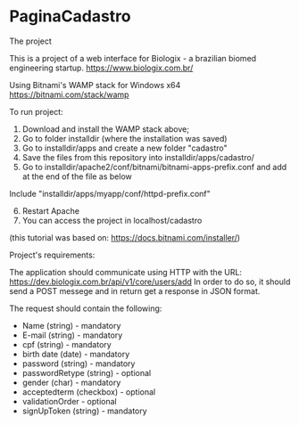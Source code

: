 # PaginaCadastro

The project

This is a project of a web interface for Biologix - a brazilian biomed engineering startup.
https://www.biologix.com.br/

Using Bitnami's WAMP stack for Windows x64 https://bitnami.com/stack/wamp

To run project:

1. Download and install the WAMP stack above;
2. Go to folder installdir (where the installation was saved) 
3. Go to installdir/apps and create a new folder "cadastro"
4. Save the files from this repository into installdir/apps/cadastro/
5. Go to installdir/apache2/conf/bitnami/bitnami-apps-prefix.conf and add at the end of the file as below

Include "installdir/apps/myapp/conf/httpd-prefix.conf"

6. Restart Apache
7. You can access the project in localhost/cadastro

(this tutorial was based on: https://docs.bitnami.com/installer/)

Project's requirements:

The application should communicate using HTTP with the URL: https://dev.biologix.com.br/api/v1/core/users/add
In order to do so, it should send a POST messege and in return get a response in JSON format.

The request should contain the following:

- Name (string) - mandatory
- E-mail (string) - mandatory
- cpf (string) - mandatory
- birth date (date) - mandatory
- password (string) - mandatory
- passwordRetype (string) - optional 
- gender (char) - mandatory
- acceptedterm (checkbox) - optional
- validationOrder - optional
- signUpToken (string) - mandatory
